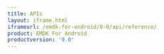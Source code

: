 ```yaml
---
title: APIs
layout: iframe.html
iframeurl: /emdk-for-android/8-0/api/reference/
product: EMDK For Android
productversion: '9.0'
---
```















